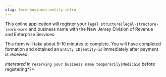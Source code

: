 ```yaml
---
slug: form-business-entity-intro
---
```

This online application will register your `legal structure|legal-structure-learn-more` and business name with the New Jersey Division of Revenue and Enterprise Services.

This form will take about 5–10 minutes to complete. You will have completed formation and obtained an `Entity ID|entity-id` immediately after payment is received.

*Interested in* `reserving your business name temporarily|Medicaid` before registering*?*